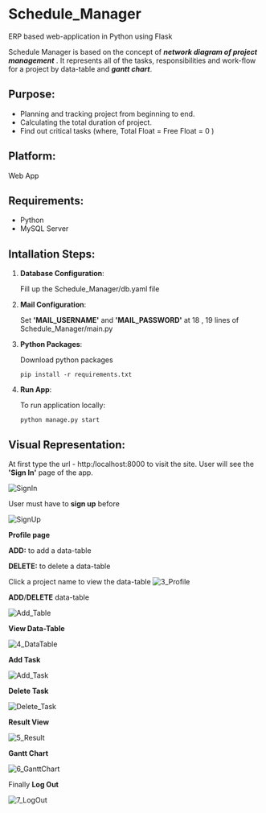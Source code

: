 # Schedule_Manager
ERP based web-application in Python using Flask

Schedule Manager is based on the concept of ***network diagram of project management*** . It represents all of the tasks, responsibilities and work-flow for a project by data-table and ***gantt chart***. 

## Purpose:
 - Planning and tracking project from beginning to end.
 - Calculating the total duration of project. 
 - Find out critical tasks (where, Total Float = Free Float = 0 ) 

## Platform:
 Web App

## Requirements:
- Python
- MySQL Server

## Intallation Steps:
 1. __Database Configuration__:

 	Fill up the Schedule_Manager/db.yaml file
 2. __Mail Configuration__:

 	Set __'MAIL_USERNAME'__ and __'MAIL_PASSWORD'__ at 18 , 19 lines of Schedule_Manager/main.py
 3. __Python Packages__:

 	Download python packages
 	```
	pip install -r requirements.txt
	```
 4. __Run App__:

 	To run application locally:
 	```
	python manage.py start
	```
## Visual Representation:
 At first type the url -  http:/localhost:8000 to visit the site. 
 User will see the __'Sign In'__ page of the app. 

![SignIn](screenshots/2_SignIn.png)

  User must have to __sign up__ before

![SignUp](screenshots/1_SignUp.png)

 __Profile page__ 

 __ADD:__ to add a data-table 

 __DELETE:__ to delete a data-table

 Click a project name to view the data-table
![3_Profile](screenshots/3_Profile.png)


 __ADD__/__DELETE__ data-table

![Add_Table](screenshots/Add_Table.png)


 __View Data-Table__

![4_DataTable](screenshots/4_DataTable.png)


 __Add Task__

![Add_Task](screenshots/Add_Task.png)


 __Delete Task__

![Delete_Task](screenshots/Delete_Task.png)


 __Result View__

![5_Result](screenshots/5_Result.jpg)


 __Gantt Chart__

![6_GanttChart](screenshots/6_GanttChart.png)


 Finally __Log Out__

![7_LogOut](screenshots/7_LogOut.png)